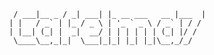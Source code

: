 ```   ____       __      _                _____ 
  / ___|__ _ / _| ___| |_ __ ___   __ |___  |
 | |   / _` | |_ / _ \ | '_ ` _ \ / _` | / / 
 | |__| (_| |  _|  __/ | | | | | | (_| |/ /  
  \____\__,_|_|  \___|_|_| |_| |_|\__,_/_/   
                                             
```